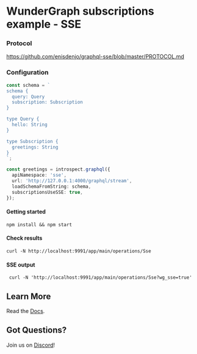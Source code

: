 # WunderGraph subscriptions example - SSE

### Protocol

https://github.com/enisdenjo/graphql-sse/blob/master/PROTOCOL.md

### Configuration

```typescript
const schema = `
schema {
  query: Query
  subscription: Subscription
}

type Query {
  hello: String
}

type Subscription {
  greetings: String
}
`;

const greetings = introspect.graphql({
  apiNamespace: 'sse',
  url: 'http://127.0.0.1:4000/graphql/stream',
  loadSchemaFromString: schema,
  subscriptionsUseSSE: true,
});
```

#### Getting started

```shell
npm install && npm start
```

#### Check results

```shell
curl -N http://localhost:9991/app/main/operations/Sse
```

#### SSE output

```shell
 curl -N 'http://localhost:9991/app/main/operations/Sse?wg_sse=true'
```

## Learn More

Read the [Docs](https://wundergraph.com/docs).

## Got Questions?

Join us on [Discord](https://wundergraph.com/discord)!
